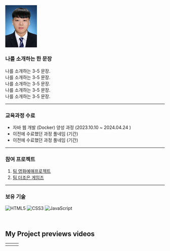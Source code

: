 <img align="center" src="https://github.com/Tyrano1129/Tyrano1129/blob/3e184fa4aef4a9ee7dee1e4e09a6ef3963f4bd83/upload/%EB%B0%98%EB%AA%85%ED%95%A8.jpg?raw=true" width="100"/>
<br>

### 나를 소개하는 한 문장 
나를 소개하는 3-5 문장. <br>
나를 소개하는 3-5 문장. <br>
나를 소개하는 3-5 문장. <br>
나를 소개하는 3-5 문장. <br>
나를 소개하는 3-5 문장. <br>

--- 

### 교육과정 수료 
* 자바 웹 개발 (Docker) 양성 과정 (2023.10.10 ~ 2024.04.24 )
* 이전에 수료했던 과정 풀네임 (기간)
* 이전에 수료했던 과정 풀네임 (기간)

---

### 참여 프로젝트 
1. [팀 영화예매프로젝트](https://github.com/SJL0616/MovieProject)
2. [팀 더조은 게임즈](https://github.com/Tyrano1129/GameSaleProject)

---

### 보유 기술 

![HTML5](https://img.shields.io/badge/-HTML5-F05032?style=for-the-badge&logo=html5&logoColor=ffffff)
![CSS3](https://img.shields.io/badge/-CSS3-007ACC?style=for-the-badge&logo=css3)
![JavaScript](https://img.shields.io/badge/-JavaScript-%23F7DF1C?style=for-the-badge&logo=javascript&logoColor=000000&labelColor=%23F7DF1C&color=%23FFCE5A)


<br>

<h2>My Project previews videos</h2>
<table>
  <tbody>
    <tr>
      <td>
<!--         <a href="https://www.youtube.com/본인프로젝트시연유트브" title="프로젝트1"> -->
<!--           <img align="center" src="https://github.com/yeonmitc/yeonmitc/assets/82494535/9730f131-3bc9-4543-9260-360bb960fec4" width="300px" > -->
        </a>
      </td>
      <td>
<!--       <a href="https://www.youtube.com/본인프로젝트시연유트브" title="프로젝트2"> -->
<!--           <img align="center" src="https://github.com/yeonmitc/yeonmitc/blob/main/upload/profile.PNG?raw=true" width="300px" > -->
        </a>
      </td>
      <td>
<!--        <a href="https://www.youtube.com/본인프로젝트시연유트브" title="프로젝트3"> -->
<!--           <img align="center" src="https://github.com/yeonmitc/yeonmitc/blob/main/upload/profile.PNG?raw=true" width="300px" > -->
        </a>
      </td>
    </tr>
  </tbody>
</table>

<br/>
<br/>
